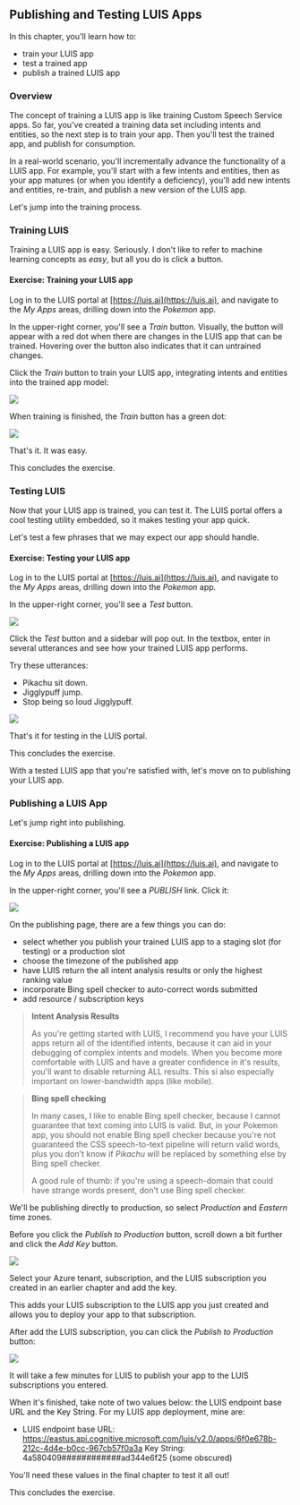 ## Publishing and Testing LUIS Apps

In this chapter, you'll learn how to:
- train your LUIS app
- test a trained app
- publish a trained LUIS app

### Overview

The concept of training a LUIS app is like training Custom Speech Service apps. So far, you've created a training data set including intents and entities, so the next step is to train your app. Then you'll test the trained app, and publish for consumption.

In a real-world scenario, you'll incrementally advance the functionality of a LUIS app. For example, you'll start with a few intents and entities, then as your app matures (or when you identify a deficiency), you'll add new intents and entities, re-train, and publish a new version of the LUIS app.

Let's jump into the training process.

### Training LUIS

Training a LUIS app is easy. Seriously. I don't like to refer to machine learning concepts as *easy*, but all you do is click a button. 

<h4 class="exercise-start">
    <b>Exercise</b>: Training your LUIS app 
</h4>

Log in to the LUIS portal at [https://luis.ai](https://luis.ai), and navigate to the *My Apps* areas, drilling down into the *Pokemon* app.

In the upper-right corner, you'll see a *Train* button. Visually, the button will appear with a red dot when there are changes in the LUIS app that can be trained. Hovering over the button also indicates that it can untrained changes.

Click the *Train* button to train your LUIS app, integrating intents and entities into the trained app model:

<img src="images/chapter8/training.gif" class="img-override" />

When training is finished, the *Train* button has a green dot:

<img src="images/chapter8/train1.png" class="img-override" />

That's it. It was easy.

This concludes the exercise. 

<div class="exercise-end"></div>

### Testing LUIS

Now that your LUIS app is trained, you can test it. The LUIS portal offers a cool testing utility embedded, so it makes testing your app quick.

Let's test a few phrases that we may expect our app should handle.

<h4 class="exercise-start">
    <b>Exercise</b>: Testing your LUIS app 
</h4>

Log in to the LUIS portal at [https://luis.ai](https://luis.ai), and navigate to the *My Apps* areas, drilling down into the *Pokemon* app.

In the upper-right corner, you'll see a *Test* button. 

<img src="images/chapter8/test1.png" class="img-override" />

Click the *Test* button and a sidebar will pop out. In the textbox, enter in several utterances and see how your trained LUIS app performs. 

Try these utterances:
- Pikachu sit down.
- Jigglypuff jump.
- Stop being so loud Jigglypuff.

<img src="images/chapter8/test.gif" class="img-override" />

That's it for testing in the LUIS portal. 

This concludes the exercise. 

<div class="exercise-end"></div>

With a tested LUIS app that you're satisfied with, let's move on to publishing your LUIS app.

### Publishing a LUIS App

Let's jump right into publishing.

<h4 class="exercise-start">
    <b>Exercise</b>: Publishing a LUIS app 
</h4>

Log in to the LUIS portal at [https://luis.ai](https://luis.ai), and navigate to the *My Apps* areas, drilling down into the *Pokemon* app.

In the upper-right corner, you'll see a *PUBLISH* link. Click it: 

<img src="images/chapter8/pub1.png" class="img-override" />

On the publishing page, there are a few things you can do:
- select whether you publish your trained LUIS app to a staging slot (for testing) or a production slot
- choose the timezone of the published app
- have LUIS return the all intent analysis results or only the highest ranking value
- incorporate Bing spell checker to auto-correct words submitted
- add resource / subscription keys

> **Intent Analysis Results**
>
> As you're getting started with LUIS, I recommend you have your LUIS apps return all of the identified intents, because it can aid in your debugging of complex intents and models. When you become more comfortable with LUIS and have a greater confidence in it's results, you'll want to disable returning ALL results. This si also especially important on lower-bandwidth apps (like mobile).

> **Bing spell checking**
>
> In many cases, I like to enable Bing spell checker, because I cannot guarantee that text coming into LUIS is valid. But, in your Pokemon app, you should not enable Bing spell checker because you're not guaranteed the CSS speech-to-text pipeline will return valid words, plus you don't know if *Pikachu* will be replaced by something else by Bing spell checker. 
>
> A good rule of thumb: if you're using a speech-domain that could have strange words present, don't use Bing spell checker. 

We'll be publishing directly to production, so select *Production* and *Eastern* time zones. 

Before you click the *Publish to Production* button, scroll down a bit further and click the *Add Key* button.

<img src="images/chapter8/pub3.png" class="img-override" />

Select your Azure tenant, subscription, and the LUIS subscription you created in an earlier chapter and add the key.

This adds your LUIS subscription to the LUIS app you just created and allows you to deploy your app to that subscription.

After add the LUIS subscription, you can click the *Publish to Production* button:

<img src="images/chapter8/pub2.png" class="img-override" />

It will take a few minutes for LUIS to publish your app to the LUIS subscriptions you entered.

When it's finished, take note of two values below: the LUIS endpoint base URL and the Key String. For my LUIS app deployment, mine are:
- LUIS endpoint base URL: https://eastus.api.cognitive.microsoft.com/luis/v2.0/apps/6f0e678b-212c-4d4e-b0cc-967cb57f0a3a
Key String: 4a580409############ad344e6f25 (some obscured)

You'll need these values in the final chapter to test it all out!

This concludes the exercise. 

<div class="exercise-end"></div>


